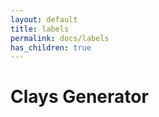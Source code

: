 ```yaml
---
layout: default
title: labels
permalink: docs/labels
has_children: true
---
```



# Clays Generator

